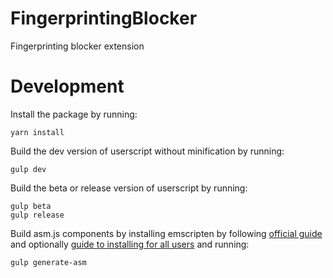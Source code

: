 # FingerprintingBlocker
Fingerprinting blocker extension

# Development

Install the package by running:
```
yarn install
```

Build the dev version of userscript without minification by running:
```
gulp dev
```
Build the beta or release version of userscript by running:
```
gulp beta
gulp release
```
Build asm.js components by installing emscripten by following [official guide](https://kripken.github.io/emscripten-site/docs/getting_started/downloads.html) and optionally [guide to installing for all users](https://github.com/kripken/emscripten/issues/1842) and running:
```
gulp generate-asm
```

